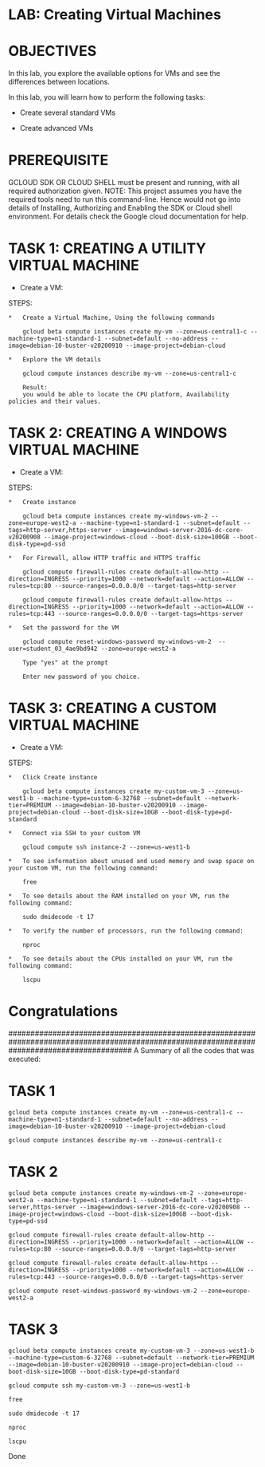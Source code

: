 
# LAB: Creating Virtual Machines

# OBJECTIVES

In this lab, you explore the available options for VMs and see the differences between locations.

In this lab, you will learn how to perform the following tasks:

- Create several standard VMs

- Create advanced VMs

# PREREQUISITE

GCLOUD SDK OR CLOUD SHELL must be present and running, with all required authorization given.
NOTE: This project assumes you have the required tools need to run this command-line.
Hence would not go into details of Installing, Authorizing and Enabling the SDK or Cloud shell environment.
For details check the Google cloud documentation for help.

# TASK 1: CREATING A UTILITY VIRTUAL MACHINE

- Create a VM:

STEPS:

    *   Create a Virtual Machine, Using the following commands

        gcloud beta compute instances create my-vm --zone=us-central1-c --machine-type=n1-standard-1 --subnet=default --no-address --image=debian-10-buster-v20200910 --image-project=debian-cloud

    *   Explore the VM details

        gcloud compute instances describe my-vm --zone=us-central1-c

        Result:
        you would be able to locate the CPU platform, Availability policies and their values.

# TASK 2: CREATING A WINDOWS VIRTUAL MACHINE

- Create a VM:

STEPS:  

    *   Create instance

        gcloud beta compute instances create my-windows-vm-2 --zone=europe-west2-a --machine-type=n1-standard-1 --subnet=default --tags=http-server,https-server --image=windows-server-2016-dc-core-v20200908 --image-project=windows-cloud --boot-disk-size=100GB --boot-disk-type=pd-ssd

    *   For Firewall, allow HTTP traffic and HTTPS traffic

        gcloud compute firewall-rules create default-allow-http --direction=INGRESS --priority=1000 --network=default --action=ALLOW --rules=tcp:80 --source-ranges=0.0.0.0/0 --target-tags=http-server

        gcloud compute firewall-rules create default-allow-https --direction=INGRESS --priority=1000 --network=default --action=ALLOW --rules=tcp:443 --source-ranges=0.0.0.0/0 --target-tags=https-server

    *   Set the password for the VM

        gcloud compute reset-windows-password my-windows-vm-2  --user=student_03_4ae9bd942 --zone=europe-west2-a

        Type "yes" at the prompt

        Enter new password of you choice.

# TASK 3: CREATING A CUSTOM VIRTUAL MACHINE

- Create a VM:

STEPS:  

    *   Click Create instance

        gcloud beta compute instances create my-custom-vm-3 --zone=us-west1-b --machine-type=custom-6-32768 --subnet=default --network-tier=PREMIUM --image=debian-10-buster-v20200910 --image-project=debian-cloud --boot-disk-size=10GB --boot-disk-type=pd-standard

    *   Connect via SSH to your custom VM

        gcloud compute ssh instance-2 --zone=us-west1-b

    *   To see information about unused and used memory and swap space on your custom VM, run the following command:

        free

    *   To see details about the RAM installed on your VM, run the following command:

        sudo dmidecode -t 17

    *   To verify the number of processors, run the following command:

        nproc

    *   To see details about the CPUs installed on your VM, run the following command:

        lscpu

# Congratulations

############################################################################################################################################
A Summary of all the codes that was executed:

# TASK 1

    gcloud beta compute instances create my-vm --zone=us-central1-c --machine-type=n1-standard-1 --subnet=default --no-address --image=debian-10-buster-v20200910 --image-project=debian-cloud

    gcloud compute instances describe my-vm --zone=us-central1-c

# TASK 2

    gcloud beta compute instances create my-windows-vm-2 --zone=europe-west2-a --machine-type=n1-standard-1 --subnet=default --tags=http-server,https-server --image=windows-server-2016-dc-core-v20200908 --image-project=windows-cloud --boot-disk-size=100GB --boot-disk-type=pd-ssd

    gcloud compute firewall-rules create default-allow-http --direction=INGRESS --priority=1000 --network=default --action=ALLOW --rules=tcp:80 --source-ranges=0.0.0.0/0 --target-tags=http-server

    gcloud compute firewall-rules create default-allow-https --direction=INGRESS --priority=1000 --network=default --action=ALLOW --rules=tcp:443 --source-ranges=0.0.0.0/0 --target-tags=https-server

    gcloud compute reset-windows-password my-windows-vm-2 --zone=europe-west2-a

# TASK 3

    gcloud beta compute instances create my-custom-vm-3 --zone=us-west1-b --machine-type=custom-6-32768 --subnet=default --network-tier=PREMIUM --image=debian-10-buster-v20200910 --image-project=debian-cloud --boot-disk-size=10GB --boot-disk-type=pd-standard

    gcloud compute ssh my-custom-vm-3 --zone=us-west1-b
    
    free

    sudo dmidecode -t 17

    nproc

    lscpu

Done
